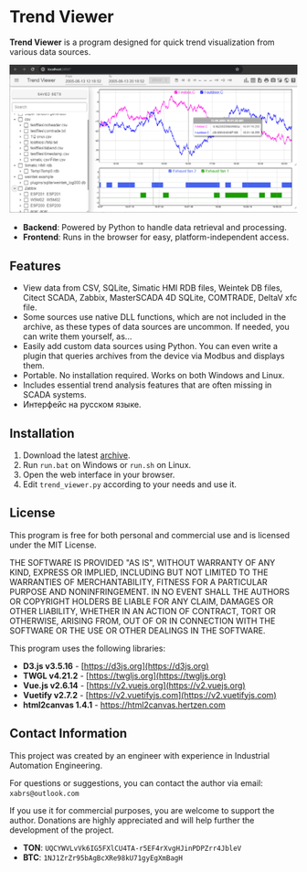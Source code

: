 # Trend Viewer

**Trend Viewer** is a program designed for quick trend visualization from various data sources.

![Trend Viewer Screenshot](preview.png)

- **Backend**: Powered by Python to handle data retrieval and processing.
- **Frontend**: Runs in the browser for easy, platform-independent access.


## Features

 - View data from CSV, SQLite, Simatic HMI RDB files, Weintek DB files, Citect SCADA, Zabbix, MasterSCADA 4D SQLite, COMTRADE, DeltaV xfc file.
 - Some sources use native DLL functions, which are not included in the archive, as these types of data sources are uncommon. If needed, you can write them yourself, as...
 - Easily add custom data sources using Python. You can even write a plugin that queries archives from the device via Modbus and displays them.
 - Portable. No installation required. Works on both Windows and Linux.
 - Includes essential trend analysis features that are often missing in SCADA systems.
 - Интерфейс на русском языке.


## Installation

1. Download the latest [archive](https://github.com/xabrs/trendviewer/releases).
2. Run `run.bat` on Windows or `run.sh` on Linux.
3. Open the web interface in your browser.
4. Edit `trend_viewer.py` according to your needs and use it.


## License

This program is free for both personal and commercial use and is licensed under the MIT License.

THE SOFTWARE IS PROVIDED "AS IS", WITHOUT WARRANTY OF ANY KIND, EXPRESS OR IMPLIED, INCLUDING BUT NOT LIMITED TO THE WARRANTIES OF MERCHANTABILITY, FITNESS FOR A PARTICULAR PURPOSE AND NONINFRINGEMENT. IN NO EVENT SHALL THE AUTHORS OR COPYRIGHT HOLDERS BE LIABLE FOR ANY CLAIM, DAMAGES OR OTHER LIABILITY, WHETHER IN AN ACTION OF CONTRACT, TORT OR OTHERWISE, ARISING FROM, OUT OF OR IN CONNECTION WITH THE SOFTWARE OR THE USE OR OTHER DEALINGS IN THE SOFTWARE.

This program uses the following libraries:

- **D3.js v3.5.16** - [https://d3js.org](https://d3js.org)
- **TWGL v4.21.2** - [https://twgljs.org](https://twgljs.org)
- **Vue.js v2.6.14** - [https://v2.vuejs.org](https://v2.vuejs.org)
- **Vuetify v2.7.2** - [https://v2.vuetifyjs.com](https://v2.vuetifyjs.com)
- **html2canvas 1.4.1** - <https://html2canvas.hertzen.com>

## Contact Information

This project was created by an engineer with experience in Industrial Automation Engineering.

For questions or suggestions, you can contact the author via email: `xabrs@outlook.com`

If you use it for commercial purposes, you are welcome to support the author. Donations are highly appreciated and will help further the development of the project.

- **TON**: `UQCYWVLvVk6IG5FXlCU4TA-r5EF4rXvgHJinPDPZrr4JbleV`
- **BTC**: `1NJ1ZrZr95bAgBcXRe98kU71gyEgXmBagH`

